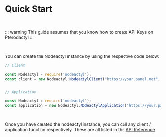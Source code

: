# Quick Start
<br/>

::: warning
This guide assumes that you know how to create API Keys on Pterodactyl
:::

<br/>

You can create the Nodeactyl instance by using the respective code below:

``` js
// Client

const Nodeactyl = require('nodeactyl');
const client = new Nodeactyl.NodeactylClient("https://your.panel.net", "YourClientAPIKey");


// Application

const Nodeactyl = require('nodeactyl');
const application = new Nodeactyl.NodeactylApplication("https://your.panel.net", "YourApplicationAPIKey");
```

<br/>

Once you have created the nodeactyl instance, you can call any client / application function respectively. These are all listed in the [API Reference](../api/index.md)